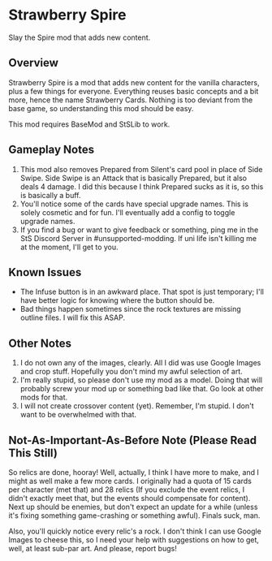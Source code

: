 # Strawberry Spire
Slay the Spire mod that adds new content.

## Overview
Strawberry Spire is a mod that adds new content for the vanilla characters, plus a few things for everyone. Everything reuses basic concepts and a bit more, hence the name Strawberry Cards. Nothing is too deviant from the base game, so understanding this mod should be easy.

This mod requires BaseMod and StSLib to work.

## Gameplay Notes
1. This mod also removes Prepared from Silent's card pool in place of Side Swipe. Side Swipe is an Attack that is basically Prepared, but it also deals 4 damage. I did this because I think Prepared sucks as it is, so this is basically a buff.
2. You'll notice some of the cards have special upgrade names. This is solely cosmetic and for fun. I'll eventually add a config to toggle upgrade names.
3. If you find a bug or want to give feedback or something, ping me in the StS Discord Server in #unsupported-modding. If uni life isn't killing me at the moment, I'll get to you.

## Known Issues
* The Infuse button is in an awkward place. That spot is just temporary; I'll have better logic for knowing where the button should be.
* Bad things happen sometimes since the rock textures are missing outline files. I will fix this ASAP.

## Other Notes
1. I do not own any of the images, clearly. All I did was use Google Images and crop stuff. Hopefully you don't mind my awful selection of art.
2. I'm really stupid, so please don't use my mod as a model. Doing that will probably screw your mod up or something bad like that. Go look at other mods for that.
3. I will not create crossover content (yet). Remember, I'm stupid. I don't want to be overwhelmed with that.

## Not-As-Important-As-Before Note (Please Read This Still)
So relics are done, hooray! Well, actually, I think I have more to make, and I might as well make a few more cards. I originally had a quota of 15 cards per character (met that) and 28 relics (If you exclude the event relics, I didn't exactly meet that, but the events should compensate for content). Next up should be enemies, but don't expect an update for a while (unless it's fixing something game-crashing or something awful). Finals suck, man.

Also, you'll quickly notice every relic's a rock. I don't think I can use Google Images to cheese this, so I need your help with suggestions on how to get, well, at least sub-par art. And please, report bugs!
